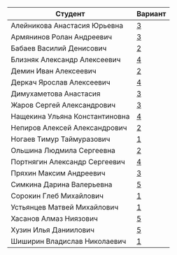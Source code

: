 | **Студент** | **Вариант** |
|-------------|-------------|
| ﻿Алейникова Анастасия Юрьевна | [3](./tasks/3) |
| Армянинов Ролан Андреевич | [3](./tasks/3) |
| Бабаев Василий Денисович | [2](./tasks/2) |
| Близняк Александр Алексеевич | [4](./tasks/4) |
| Демин Иван Алексеевич | [2](./tasks/2) |
| Деркач Ярослав Алексеевич | [4](./tasks/4) |
| Димухаметова Анастасия | [3](./tasks/3) |
| Жаров Сергей Александрович | [3](./tasks/3) |
| Нащекина Ульяна Константиновна | [4](./tasks/4) |
| Непиров Алексей Александрович | [2](./tasks/2) |
| Ногаев Тимур Таймуразович | [1](./tasks/1) |
| Ольшина Людмила Сергеевна | [2](./tasks/2) |
| Портнягин Александр Сергеевич | [4](./tasks/4) |
| Пряхин Максим Андреевич | [3](./tasks/3) |
| Симкина Дарина Валерьевна | [5](./tasks/5) |
| Сорокин Глеб Михайлович | [1](./tasks/1) |
| Устьянцев Матвей Михайлович | [1](./tasks/1) |
| Хасанов Алмаз Ниязович | [5](./tasks/5) |
| Хузин Илья Даниилович | [5](./tasks/5) |
| Шиширин Владислав Николаевич | [1](./tasks/1) |
